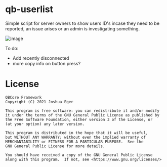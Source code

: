 # qb-userlist
 Simple script for server owners to show users ID's incase they need to be reported, an issue arises or an admin is investigating something.

![image](https://i.imgur.com/kOsvsAe.gif)

To do:
- Add recently disconnected
- more copy info on button press?

# License

    QBCore Framework
    Copyright (C) 2021 Joshua Eger

    This program is free software: you can redistribute it and/or modify
    it under the terms of the GNU General Public License as published by
    the Free Software Foundation, either version 3 of the License, or
    (at your option) any later version.

    This program is distributed in the hope that it will be useful,
    but WITHOUT ANY WARRANTY; without even the implied warranty of
    MERCHANTABILITY or FITNESS FOR A PARTICULAR PURPOSE.  See the
    GNU General Public License for more details.

    You should have received a copy of the GNU General Public License
    along with this program.  If not, see <https://www.gnu.org/licenses/>